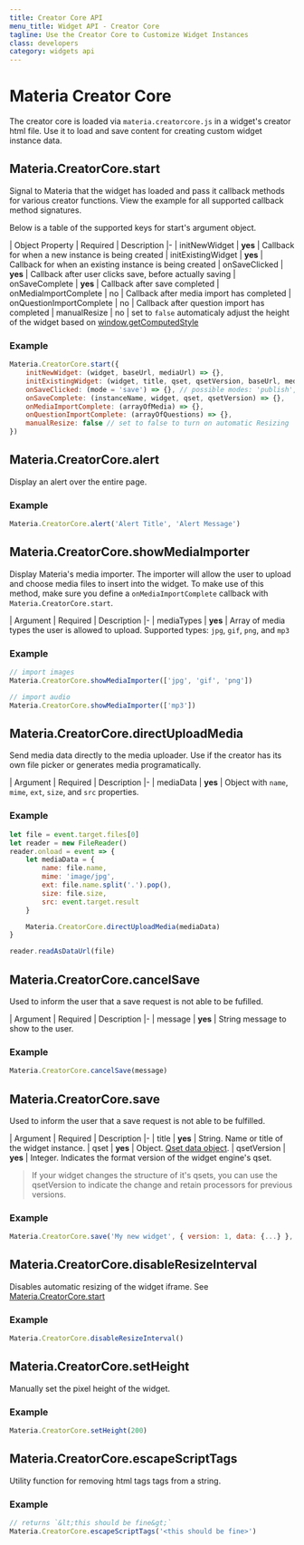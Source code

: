 ```yaml
---
title: Creator Core API
menu_title: Widget API - Creator Core
tagline: Use the Creator Core to Customize Widget Instances
class: developers
category: widgets api
---
```

# Materia Creator Core

The creator core is loaded via `materia.creatorcore.js` in a widget's creator html file.  Use it to load and save content for creating custom widget instance data.

## Materia.CreatorCore.start

Signal to Materia that the widget has loaded and pass it callback methods for various creator functions.  View the example for all supported callback method signatures.

Below is a table of the supported keys for start's argument object.

| Object Property | Required | Description
|-
| initNewWidget | **yes** | Callback for when a new instance is being created
| initExistingWidget | **yes** | Callback for when an existing instance is being created
| onSaveClicked | **yes** | Callback after user clicks save, before actually saving
| onSaveComplete | **yes** | Callback after save completed
| onMediaImportComplete | no | Callback after media import has completed
| onQuestionImportComplete | no | Callback after question import has completed
| manualResize | no | set to `false` automaticaly adjust the height of the widget based on [window.getComputedStyle](https://developer.mozilla.org/en-US/docs/Web/API/Window/getComputedStyle)

### Example

```javascript
Materia.CreatorCore.start({
	initNewWidget: (widget, baseUrl, mediaUrl) => {},
	initExistingWidget: (widget, title, qset, qsetVersion, baseUrl, mediaUrl) => {},
	onSaveClicked: (mode = 'save') => {}, // possible modes: 'publish', 'preview', 'save'
	onSaveComplete: (instanceName, widget, qset, qsetVersion) => {},
	onMediaImportComplete: (arrayOfMedia) => {},
	onQuestionImportComplete: (arrayOfQuestions) => {},
	manualResize: false // set to false to turn on automatic Resizing
})
```

## Materia.CreatorCore.alert

Display an alert over the entire page.

### Example

```javascript
Materia.CreatorCore.alert('Alert Title', 'Alert Message')
```

## Materia.CreatorCore.showMediaImporter

Display Materia's media importer.  The importer will allow the user to upload and choose media files to insert into the widget.  To make use of this method, make sure you define a `onMediaImportComplete` callback with `Materia.CreatorCore.start`.

| Argument | Required | Description
|-
| mediaTypes | **yes** | Array of media types the user is allowed to upload. Supported types: `jpg`, `gif`, `png`, and `mp3`

### Example

```javascript
// import images
Materia.CreatorCore.showMediaImporter(['jpg', 'gif', 'png'])

// import audio
Materia.CreatorCore.showMediaImporter(['mp3'])
```

## Materia.CreatorCore.directUploadMedia

Send media data directly to the media uploader.  Use if the creator has its own file picker or generates media programatically.

| Argument | Required | Description
|-
| mediaData | **yes** | Object with `name`, `mime`, `ext`, `size`, and `src` properties.

### Example

```javascript
let file = event.target.files[0]
let reader = new FileReader()
reader.onload = event => {
	let mediaData = {
		name: file.name,
		mime: 'image/jpg',
		ext: file.name.split('.').pop(),
		size: file.size,
		src: event.target.result
	}

	Materia.CreatorCore.directUploadMedia(mediaData)
}

reader.readAsDataUrl(file)
```

## Materia.CreatorCore.cancelSave

Used to inform the user that a save request is not able to be fufilled.

| Argument | Required | Description
|-
| message | **yes** | String message to show to the user.


### Example

```javascript
Materia.CreatorCore.cancelSave(message)
```

## Materia.CreatorCore.save

Used to inform the user that a save request is not able to be fulfilled.

| Argument | Required | Description
|-
| title | **yes** | String. Name or title of the widget instance.
| qset | **yes** | Object. [Qset data object](question-structures.html).
| qsetVersion | **yes** | Integer. Indicates the format version of the widget engine's qset.

> If your widget changes the structure of it's qsets, you can use the qsetVersion to indicate the change and retain processors for previous versions.


### Example

```javascript
Materia.CreatorCore.save('My new widget', { version: 1, data: {...} }, 1)
```

## Materia.CreatorCore.disableResizeInterval

Disables automatic resizing of the widget iframe. See [Materia.CreatorCore.start](#materiacreatorcorestart)

### Example

```javascript
Materia.CreatorCore.disableResizeInterval()
```

## Materia.CreatorCore.setHeight

Manually set the pixel height of the widget.

### Example

```javascript
Materia.CreatorCore.setHeight(200)
```

## Materia.CreatorCore.escapeScriptTags

Utility function for removing html tags tags from a string.

### Example

```javascript
// returns `&lt;this should be fine&gt;`
Materia.CreatorCore.escapeScriptTags('<this should be fine>')
```
